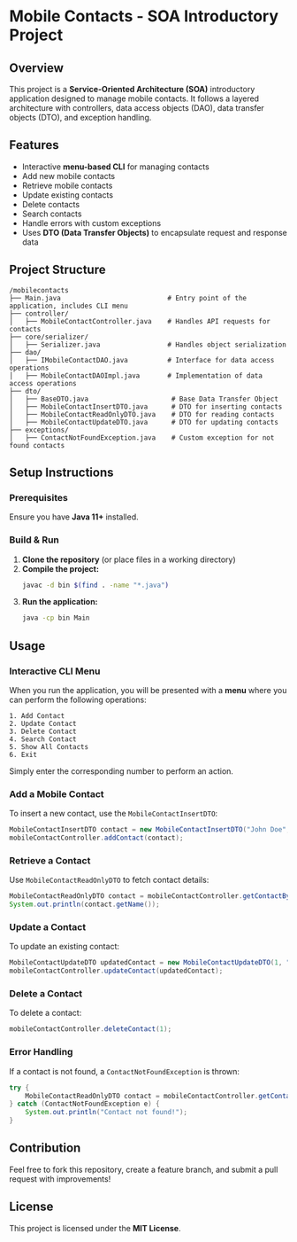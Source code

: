 # Mobile Contacts - SOA Introductory Project

## Overview
This project is a **Service-Oriented Architecture (SOA)** introductory application designed to manage mobile contacts. It follows a layered architecture with controllers, data access objects (DAO), data transfer objects (DTO), and exception handling.

## Features
- Interactive **menu-based CLI** for managing contacts
- Add new mobile contacts
- Retrieve mobile contacts
- Update existing contacts
- Delete contacts
- Search contacts
- Handle errors with custom exceptions
- Uses **DTO (Data Transfer Objects)** to encapsulate request and response data

## Project Structure
```
/mobilecontacts
├── Main.java                           # Entry point of the application, includes CLI menu
├── controller/
│   ├── MobileContactController.java    # Handles API requests for contacts
├── core/serializer/
│   ├── Serializer.java                 # Handles object serialization
├── dao/
│   ├── IMobileContactDAO.java          # Interface for data access operations
│   ├── MobileContactDAOImpl.java       # Implementation of data access operations
├── dto/
│   ├── BaseDTO.java                     # Base Data Transfer Object
│   ├── MobileContactInsertDTO.java      # DTO for inserting contacts
│   ├── MobileContactReadOnlyDTO.java    # DTO for reading contacts
│   ├── MobileContactUpdateDTO.java      # DTO for updating contacts
├── exceptions/
│   ├── ContactNotFoundException.java    # Custom exception for not found contacts
```

## Setup Instructions

### Prerequisites
Ensure you have **Java 11+** installed.

### Build & Run
1. **Clone the repository** (or place files in a working directory)
2. **Compile the project:**
   ```sh
   javac -d bin $(find . -name "*.java")
   ```
3. **Run the application:**
   ```sh
   java -cp bin Main
   ```

## Usage

### Interactive CLI Menu
When you run the application, you will be presented with a **menu** where you can perform the following operations:
```
1. Add Contact
2. Update Contact
3. Delete Contact
4. Search Contact
5. Show All Contacts
6. Exit
```
Simply enter the corresponding number to perform an action.

### Add a Mobile Contact
To insert a new contact, use the `MobileContactInsertDTO`:
```java
MobileContactInsertDTO contact = new MobileContactInsertDTO("John Doe", "1234567890");
mobileContactController.addContact(contact);
```

### Retrieve a Contact
Use `MobileContactReadOnlyDTO` to fetch contact details:
```java
MobileContactReadOnlyDTO contact = mobileContactController.getContactById(1);
System.out.println(contact.getName());
```

### Update a Contact
To update an existing contact:
```java
MobileContactUpdateDTO updatedContact = new MobileContactUpdateDTO(1, "John Smith", "0987654321");
mobileContactController.updateContact(updatedContact);
```

### Delete a Contact
To delete a contact:
```java
mobileContactController.deleteContact(1);
```

### Error Handling
If a contact is not found, a `ContactNotFoundException` is thrown:
```java
try {
    MobileContactReadOnlyDTO contact = mobileContactController.getContactById(99);
} catch (ContactNotFoundException e) {
    System.out.println("Contact not found!");
}
```

## Contribution
Feel free to fork this repository, create a feature branch, and submit a pull request with improvements!

## License
This project is licensed under the **MIT License**.

